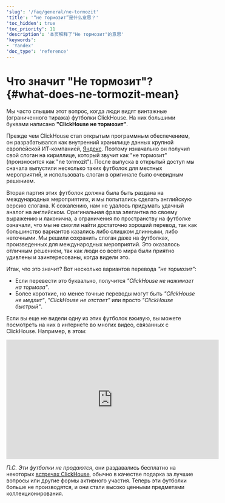 ```yaml
---
'slug': '/faq/general/ne-tormozit'
'title': '“не тормозит”是什么意思？'
'toc_hidden': true
'toc_priority': 11
'description': '本页解释了"Не тормозит"的意思'
'keywords':
- 'Yandex'
'doc_type': 'reference'
---
```



# Что значит "Не тормозит"? {#what-does-ne-tormozit-mean}

Мы часто слышим этот вопрос, когда люди видят винтажные (ограниченного тиража) футболки ClickHouse. На них большими буквами написано **"ClickHouse не тормозит"**.

Прежде чем ClickHouse стал открытым программным обеспечением, он разрабатывался как внутренний хранилище данных крупной европейской ИТ-компанией, [Яндекс](https://yandex.com/company/). Поэтому изначально он получил свой слоган на кириллице, который звучит как "не тормозит" (произносится как "ne tormozit"). После выпуска в открытый доступ мы сначала выпустили несколько таких футболок для местных мероприятий, и использовать слоган в оригинале было очевидным решением.

Вторая партия этих футболок должна была быть раздана на международных мероприятиях, и мы попытались сделать английскую версию слогана. К сожалению, нам не удалось придумать удачный аналог на английском. Оригинальная фраза элегантна по своему выражению и лаконична, а ограничения по пространству на футболке означали, что мы не смогли найти достаточно хороший перевод, так как большинство вариантов казались либо слишком длинными, либо неточными. Мы решили сохранить слоган даже на футболках, произведенных для международных мероприятий. Это оказалось отличным решением, так как люди со всего мира были приятно удивлены и заинтересованы, когда видели это.

Итак, что это значит? Вот несколько вариантов перевода *"не тормозит"*:

- Если перевести это буквально, получится *"ClickHouse не нажимает на тормоза"*.
- Более короткие, но менее точные переводы могут быть *"ClickHouse не медлит"*, *"ClickHouse не отстает"* или просто *"ClickHouse быстрый"*.

Если вы еще не видели одну из этих футболок вживую, вы можете посмотреть на них в интернете во многих видео, связанных с ClickHouse. Например, в этом:

<div class='vimeo-container'>
<iframe width="560" height="315" src="http://www.youtube.com/embed/bSyQahMVZ7w" title="YouTube video player" frameborder="0" allow="accelerometer; autoplay; clipboard-write; encrypted-media; gyroscope; picture-in-picture; web-share" referrerpolicy="strict-origin-when-cross-origin" allowfullscreen></iframe>
</div>

_П.С. Эти футболки не продаются_, они раздавались бесплатно на некоторых [встречах ClickHouse](https://www.meetup.com/pro/clickhouse/), обычно в качестве подарка за лучшие вопросы или другие формы активного участия. Теперь эти футболки больше не производятся, и они стали высоко ценными предметами коллекционирования.
